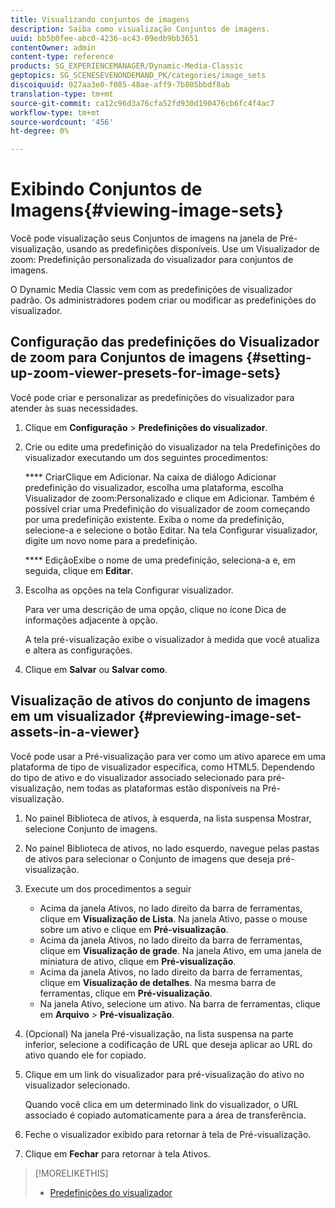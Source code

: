 ```yaml
---
title: Visualizando conjuntos de imagens
description: Saiba como visualização Conjuntos de imagens.
uuid: bb5b0fee-abc0-4236-ac43-09edb9bb3651
contentOwner: admin
content-type: reference
products: SG_EXPERIENCEMANAGER/Dynamic-Media-Classic
geptopics: SG_SCENESEVENONDEMAND_PK/categories/image_sets
discoiquuid: 027aa3e0-f085-48ae-aff9-7b805bbdf8ab
translation-type: tm+mt
source-git-commit: ca12c96d3a76cfa52fd930d190476cb6fc4f4ac7
workflow-type: tm+mt
source-wordcount: '456'
ht-degree: 0%

---
```



# Exibindo Conjuntos de Imagens{#viewing-image-sets}

Você pode visualização seus Conjuntos de imagens na janela de Pré-visualização, usando as predefinições disponíveis. Use um Visualizador de zoom: Predefinição personalizada do visualizador para conjuntos de imagens.

O Dynamic Media Classic vem com as predefinições de visualizador padrão. Os administradores podem criar ou modificar as predefinições do visualizador.

## Configuração das predefinições do Visualizador de zoom para Conjuntos de imagens {#setting-up-zoom-viewer-presets-for-image-sets}

Você pode criar e personalizar as predefinições do visualizador para atender às suas necessidades.

1. Clique em **Configuração** > **Predefinições do visualizador**.
1. Crie ou edite uma predefinição do visualizador na tela Predefinições do visualizador executando um dos seguintes procedimentos:

   **** CriarClique em Adicionar. Na caixa de diálogo Adicionar predefinição do visualizador, escolha uma plataforma, escolha Visualizador de zoom:Personalizado e clique em Adicionar. Também é possível criar uma Predefinição do visualizador de zoom começando por uma predefinição existente. Exiba o nome da predefinição, selecione-a e selecione o botão Editar. Na tela Configurar visualizador, digite um novo nome para a predefinição.

   **** EdiçãoExibe o nome de uma predefinição, seleciona-a e, em seguida, clique em  **Editar**.

1. Escolha as opções na tela Configurar visualizador.

   Para ver uma descrição de uma opção, clique no ícone Dica de informações adjacente à opção.

   A tela pré-visualização exibe o visualizador à medida que você atualiza e altera as configurações.

1. Clique em **Salvar** ou **Salvar como**.

## Visualização de ativos do conjunto de imagens em um visualizador {#previewing-image-set-assets-in-a-viewer}

Você pode usar a Pré-visualização para ver como um ativo aparece em uma plataforma de tipo de visualizador específica, como HTML5. Dependendo do tipo de ativo e do visualizador associado selecionado para pré-visualização, nem todas as plataformas estão disponíveis na Pré-visualização.

1. No painel Biblioteca de ativos, à esquerda, na lista suspensa Mostrar, selecione Conjunto de imagens.
1. No painel Biblioteca de ativos, no lado esquerdo, navegue pelas pastas de ativos para selecionar o Conjunto de imagens que deseja pré-visualização.
1. Execute um dos procedimentos a seguir

   * Acima da janela Ativos, no lado direito da barra de ferramentas, clique em **Visualização de Lista**. Na janela Ativo, passe o mouse sobre um ativo e clique em **Pré-visualização**.
   * Acima da janela Ativos, no lado direito da barra de ferramentas, clique em **Visualização de grade**. Na janela Ativo, em uma janela de miniatura de ativo, clique em **Pré-visualização**.
   * Acima da janela Ativos, no lado direito da barra de ferramentas, clique em **Visualização de detalhes**. Na mesma barra de ferramentas, clique em **Pré-visualização**.
   * Na janela Ativo, selecione um ativo. Na barra de ferramentas, clique em **Arquivo** > **Pré-visualização**.

1. (Opcional) Na janela Pré-visualização, na lista suspensa na parte inferior, selecione a codificação de URL que deseja aplicar ao URL do ativo quando ele for copiado.
1. Clique em um link do visualizador para pré-visualização do ativo no visualizador selecionado.

   Quando você clica em um determinado link do visualizador, o URL associado é copiado automaticamente para a área de transferência.

1. Feche o visualizador exibido para retornar à tela de Pré-visualização.
1. Clique em **Fechar** para retornar à tela Ativos.

>[!MORELIKETHIS]
>
>* [Predefinições do visualizador](application-setup.md#viewer_presets)

